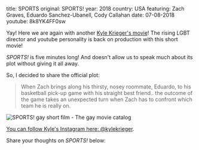 title: SPORTS
original: SPORTS!
year: 2018
country: USA
featuring: Zach Graves, Eduardo Sanchez-Ubanell, Cody Callahan
date: 07-08-2018
youtube: 8k8YK4FF0sw

Yay! Here we are again with another [Kyle Krieger's movie](https://www.thegaymoviecatalog.space/gay-short-movie/boyfriend/)! The rising LGBT director and youtube personality is back on production with this short movie!

*SPORTS!* is five minutes long! And doesn't allow us to speak much about its plot without giving it all away.

So, I decided to share the official plot:

> When Zach brings along his thirsty, nosey roommate, Eduardo, to his basketball pick-up game with his straight best friend.. the outcome of the game takes an unexpected turn when Zach has to confront which team he is really on. 

![SPORTS! gay short film - The gay movie catalog]({filename}/uploads/SPORTS2.png)

[You can follow Kyle's Instagram here: @kylekrieger](https://www.instagram.com/kylekrieger/).

Share your thoughts on *SPORTS!* below:

 